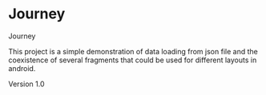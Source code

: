 Journey
=================

Journey

This project is a simple demonstration of data loading from json file and the coexistence of several fragments
that could be used for different layouts in android.

Version 1.0
